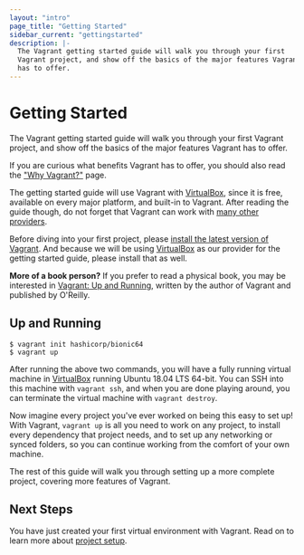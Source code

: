 ```yaml
---
layout: "intro"
page_title: "Getting Started"
sidebar_current: "gettingstarted"
description: |-
  The Vagrant getting started guide will walk you through your first
  Vagrant project, and show off the basics of the major features Vagrant
  has to offer.
---
```


# Getting Started

The Vagrant getting started guide will walk you through your first
Vagrant project, and show off the basics of the major features Vagrant
has to offer.

If you are curious what benefits Vagrant has to offer, you
should also read the ["Why Vagrant?"](/intro/index.html) page.

The getting started guide will use Vagrant with [VirtualBox](https://www.virtualbox.org),
since it is free, available on every major platform, and built-in to
Vagrant. After reading the guide though, do not forget that Vagrant
can work with [many other providers](/intro/getting-started/providers.html).

Before diving into your first project, please [install the latest version of Vagrant](/docs/installation/).
And because we will be using [VirtualBox](https://www.virtualbox.org) as our
provider for the getting started guide, please install that as well.

<div class="alert alert-block alert-info">
  <strong>More of a book person?</strong> If you prefer to read a physical
  book, you may be interested in
  <a href="https://www.amazon.com/gp/product/1449335837/ref=as_li_qf_sp_asin_il_tl?ie=UTF8&camp=1789&creative=9325&creativeASIN=1449335837&linkCode=as2&tag=vagrant-20" class="alert-link">
  Vagrant: Up and Running</a>, written by the author of Vagrant and published by O'Reilly.
</div>

## Up and Running

```
$ vagrant init hashicorp/bionic64
$ vagrant up
```

After running the above two commands, you will have a fully running
virtual machine in [VirtualBox](https://www.virtualbox.org) running
Ubuntu 18.04 LTS 64-bit. You can SSH into this machine with
`vagrant ssh`, and when you are done playing around, you can terminate the
virtual machine with `vagrant destroy`.

Now imagine every project you've ever worked on being this easy to
set up! With Vagrant, `vagrant up` is all you need to work on any project,
to install every dependency that project needs, and to set up any
networking or synced folders, so you can continue working from the
comfort of your own machine.

The rest of this guide will walk you through setting up a more
complete project, covering more features of Vagrant.

## Next Steps

You have just created your first virtual environment with Vagrant. Read on to
learn more about [project setup](/intro/getting-started/project_setup.html).
